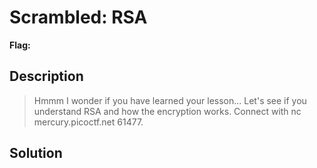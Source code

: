 # Scrambled: RSA
__Flag:__

## Description
> Hmmm I wonder if you have learned your lesson... Let's see if you understand RSA and how the encryption works. Connect with nc mercury.picoctf.net 61477.

## Solution
